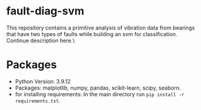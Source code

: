 # fault-diag-svm
This repository contains a primitive analysis of vibration data from bearings that have two types of faults while building an svm for classification.\
Continue description here.\
# Packages
- Python Version: 3.9.12
- Packages: matplotlib, numpy, pandas, scikit-learn, scipy, seaborn.
- for installing requirements: In the main directory run ```pip install -r requirements.txt```.
